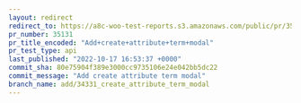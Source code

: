 ```yaml
---
layout: redirect
redirect_to: https://a8c-woo-test-reports.s3.amazonaws.com/public/pr/35131/api/index.html
pr_number: 35131
pr_title_encoded: "Add+create+attribute+term+modal"
pr_test_type: api
last_published: "2022-10-17 16:53:37 +0000"
commit_sha: 80e75904f389e3000cc9735106e24e042bb5dc22
commit_message: "Add create attribute term modal"
branch_name: add/34331_create_attribute_term_modal
---
```

